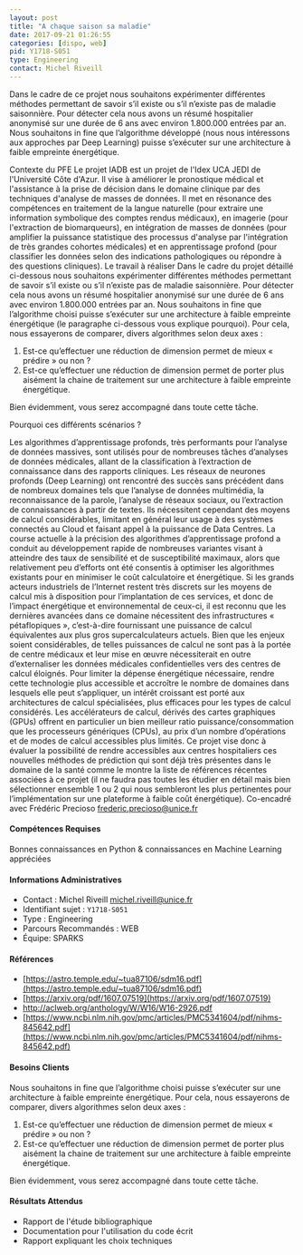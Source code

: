 ```yaml
---
layout: post
title: "A chaque saison sa maladie"
date: 2017-09-21 01:26:55
categories: [dispo, web]
pid: Y1718-S051
type: Engineering
contact: Michel Riveill
---
```

       
Dans le cadre de ce projet nous souhaitons expérimenter différentes méthodes permettant de savoir s’il existe ou s’il n’existe pas de maladie saisonnière. Pour détecter cela nous avons un résumé hospitalier anonymisé sur une durée de 6 ans avec environ 1.800.000 entrées par an. Nous souhaitons in fine que l’algorithme développé (nous nous intéressons aux approches par Deep Learning) puisse s’exécuter sur une architecture à faible empreinte énergétique.

Contexte du PFE
Le projet IADB est un projet de l'Idex UCA JEDI de l'Université Côte d'Azur. Il vise à améliorer le pronostique médical et l'assistance à la prise de décision dans le domaine clinique par des techniques d'analyse de masses de données. Il met en résonance des compétences en traitement de la langue naturelle (pour extraire une information symbolique des comptes rendus médicaux), en imagerie (pour l'extraction de biomarqueurs), en intégration de masses de données (pour amplifier la puissance statistique des processus d'analyse par l'intégration de très grandes cohortes médicales) et en apprentissage profond (pour classifier les données selon des indications pathologiques ou répondre à des questions cliniques).
Le travail à réaliser
Dans le cadre du projet détaillé ci-dessous nous souhaitons expérimenter différentes méthodes permettant de savoir s’il existe ou s’il n’existe pas de maladie saisonnière. Pour détecter cela nous avons un résumé hospitalier anonymisé sur une durée de 6 ans avec environ 1.800.000 entrées par an. Nous souhaitons in fine que l’algorithme choisi puisse s’exécuter sur une architecture à faible empreinte énergétique (le paragraphe ci-dessous vous explique pourquoi).
Pour cela, nous essayerons de comparer, divers algorithmes selon deux axes :
1) Est-ce qu’effectuer une réduction de dimension permet de mieux « prédire » ou non ?
2) Est-ce qu’effectuer une réduction de dimension permet de porter plus aisément la chaine de traitement sur une architecture à faible empreinte énergétique.

Bien évidemment, vous serez accompagné dans toute cette tâche.

Pourquoi ces différents scénarios ?

Les algorithmes d’apprentissage profonds, très performants pour l’analyse de données massives, sont utilisés pour de nombreuses tâches d’analyses de données médicales, allant de la classification à l’extraction de connaissance dans des rapports cliniques.
Les réseaux de neurones profonds (Deep Learning) ont rencontré des succès sans précédent dans de nombreux domaines tels que l’analyse de données multimédia, la reconnaissance de la parole, l’analyse de réseaux sociaux, ou l’extraction de connaissances à partir de textes. Ils nécessitent cependant des moyens de calcul considérables, limitant en général leur usage à des systèmes connectés au Cloud et faisant appel à la puissance de Data Centres. La course actuelle à la précision des algorithmes d’apprentissage profond a conduit au développement rapide de nombreuses variantes visant à atteindre des taux de sensibilité et de susceptibilité maximaux, alors que relativement peu d’efforts ont été consentis à optimiser les algorithmes existants pour en minimiser le coût calculatoire et énergétique. Si les grands acteurs industriels de l’Internet restent très discrets sur les moyens de calcul mis à disposition pour l’implantation de ces services, et donc de l’impact énergétique et environnemental de ceux-ci, il est reconnu que les dernières avancées dans ce domaine nécessitent des infrastructures « pétaflopiques », c’est-à-dire fournissant une puissance de calcul équivalentes aux plus gros supercalculateurs actuels.
Bien que les enjeux soient considérables, de telles puissances de calcul ne sont pas à la portée de centre médicaux et leur mise en œuvre nécessiterait en outre d’externaliser les données médicales confidentielles vers des centres de calcul éloignés. Pour limiter la dépense énergétique nécessaire, rendre cette technologie plus accessible et accroître le nombre de domaines dans lesquels elle peut s’appliquer, un intérêt croissant est porté aux architectures de calcul spécialisées, plus efficaces pour les types de calcul considérés. Les accélérateurs de calcul, dérivés des cartes graphiques (GPUs) offrent en particulier un bien meilleur ratio puissance/consommation que les processeurs génériques (CPUs), au prix d’un nombre d’opérations et de modes de calcul accessibles plus limités.
Ce projet vise donc à évaluer la possibilité de rendre accessibles aux centres hospitaliers ces nouvelles méthodes de prédiction qui sont déjà très présentes dans le domaine de la santé comme le montre la liste de références récentes associées à ce projet (il ne faudra pas toutes les étudier en détail mais bien sélectionner ensemble 1 ou 2 qui nous sembleront les plus pertinentes pour l’implémentation sur une plateforme à faible coût énergétique).
Co-encadré avec Frédéric Precioso <frederic.precioso@unice.fr>

#### Compétences Requises
Bonnes connaissances en Python & connaissances en Machine Learning appréciées



     

#### Informations Administratives
  * Contact : Michel Riveill <michel.riveill@unice.fr>
  * Identifiant sujet : `Y1718-S051`
  * Type : Engineering
  * Parcours Recommandés : WEB
  * Équipe: SPARKS

#### Références

  * [https://astro.temple.edu/~tua87106/sdm16.pdf](https://astro.temple.edu/~tua87106/sdm16.pdf)
  * [https://arxiv.org/pdf/1607.07519](https://arxiv.org/pdf/1607.07519)
  * [http://aclweb.org/anthology/W/W16/W16-2926.pdf	](http://aclweb.org/anthology/W/W16/W16-2926.pdf	)
  * [https://www.ncbi.nlm.nih.gov/pmc/articles/PMC5341604/pdf/nihms-845642.pdf](https://www.ncbi.nlm.nih.gov/pmc/articles/PMC5341604/pdf/nihms-845642.pdf)

#### Besoins Clients
Nous souhaitons in fine que l’algorithme choisi puisse s’exécuter sur une architecture à faible empreinte énergétique.
Pour cela, nous essayerons de comparer, divers algorithmes selon deux axes :
1) Est-ce qu’effectuer une réduction de dimension permet de mieux « prédire » ou non ?
2) Est-ce qu’effectuer une réduction de dimension permet de porter plus aisément la chaine de traitement sur une architecture à faible empreinte énergétique.

Bien évidemment, vous serez accompagné dans toute cette tâche.

#### Résultats Attendus
- Rapport de l'étude bibliographique
- Documentation pour l'utilisation du code écrit
- Rapport expliquant les choix techniques
     